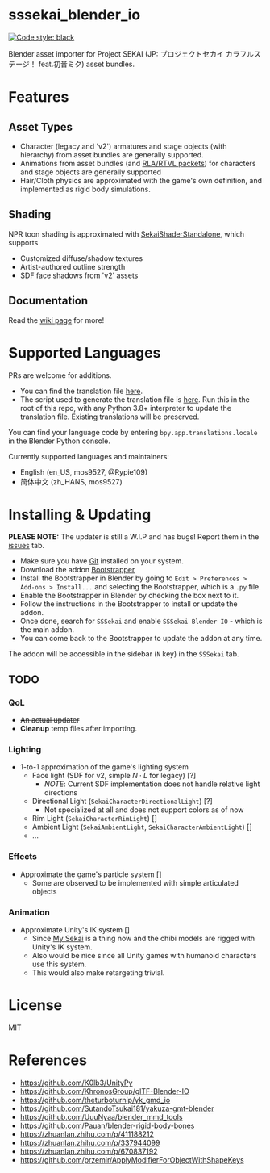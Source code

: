 # sssekai_blender_io
[![Code style: black](https://img.shields.io/badge/code%20style-black-000000.svg)](https://github.com/psf/black)

Blender asset importer for Project SEKAI (JP: プロジェクトセカイ カラフルステージ！ feat.初音ミク) asset bundles.

# Features
## Asset Types
- Character (legacy and 'v2') armatures and stage objects (with hierarchy) from asset bundles are generally supported.
- Animations from asset bundles (and [RLA/RTVL packets](https://github.com/mos9527/sssekai/wiki#streaming-live-rla-segments)) for characters and stage objects are generally supported
- Hair/Cloth physics are approximated with the game's own definition, and implemented as rigid body simulations.
## Shading
NPR toon shading is approximated with [SekaiShaderStandalone](https://github.com/mos9527/sssekai_blender_io/blob/master/assets/SekaiShaderStandalone.blend), which supports
- Customized diffuse/shadow textures
- Artist-authored outline strength
- SDF face shadows from 'v2' assets
## Documentation
Read the [wiki page](https://github.com/mos9527/sssekai_blender_io/wiki) for more!

# Supported Languages
PRs are welcome for additions. 
- You can find the translation file [here](https://github.com/mos9527/sssekai_blender_io/tree/master/translations.py).
- The script used to generate the translation file is [here](https://github.com/mos9527/sssekai_blender_io/tree/master/translations_codegen.py). Run this in the root of this repo, with any Python 3.8+ interpreter to update the translation file. Existing translations will be preserved.

You can find your language code by entering `bpy.app.translations.locale` in the Blender Python console.

Currently supported languages and maintainers:
- English (en_US, mos9527, @Rypie109)
- 简体中文 (zh_HANS, mos9527)

# Installing & Updating
  **PLEASE NOTE:**
  The updater is still a W.I.P and has bugs! Report them in the [issues](https://github.com/mos9527/sssekai_blender_io/issues) tab.
  
- Make sure you have [Git](https://git-scm.com/downloads) installed on your system.
- Download the addon [Bootstrapper](https://github.com/mos9527/sssekai_blender_io/blob/master/bootstrap.py)
- Install the Bootstrapper in Blender by going to `Edit > Preferences > Add-ons > Install...` and selecting the Bootstrapper, which is a `.py` file.
- Enable the Bootstrapper in Blender by checking the box next to it.
- Follow the instructions in the Bootstrapper to install or update the addon.
- Once done, search for `SSSekai` and enable `SSSekai Blender IO` - which is the main addon.
- You can come back to the Bootstrapper to update the addon at any time.

The addon will be accessible in the sidebar (`N` key) in the `SSSekai` tab.

## TODO
### QoL
- ~~An actual updater~~
- **Cleanup** temp files after importing.
### Lighting
- 1-to-1 approximation of the game's lighting system
  - Face light (SDF for v2, simple $N \cdot L$ for legacy) [?]
    - *NOTE*: Current SDF implementation does not handle relative light directions
  - Directional Light (`SekaiCharacterDirectionalLight`) [?]
    - Not specialized at all and does not support colors as of now
  - Rim Light (`SekaiCharacterRimLight`) []
  - Ambient Light (`SekaiAmbientLight`, `SekaiCharacterAmbientLight`) []
  - ...
### Effects
- Approximate the game's particle system []
  - Some are observed to be implemented with simple articulated objects  
### Animation
- Approximate Unity's IK system []
  - Since [My Sekai](https://pjsekai.sega.jp/news/archive/index.html?hash=ecca5cb23ea530edb669fc0d2ae302fd0f374a4b) is a thing now and the chibi models are rigged with Unity's IK system.  
  - Also would be nice since all Unity games with humanoid characters use this system.
  - This would also make retargeting trivial.
# License
MIT

# References
- https://github.com/K0lb3/UnityPy
- https://github.com/KhronosGroup/glTF-Blender-IO
- https://github.com/theturboturnip/yk_gmd_io
- https://github.com/SutandoTsukai181/yakuza-gmt-blender
- https://github.com/UuuNyaa/blender_mmd_tools
- https://github.com/Pauan/blender-rigid-body-bones
- https://zhuanlan.zhihu.com/p/411188212
- https://zhuanlan.zhihu.com/p/337944099
- https://zhuanlan.zhihu.com/p/670837192
- https://github.com/przemir/ApplyModifierForObjectWithShapeKeys
